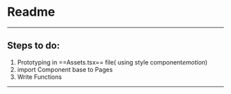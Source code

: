 # Readme
---
## Steps to do:
1. Prototyping in ==Assets.tsx== file( using style component*emotion*)
2. import Component base to Pages
3. Write Functions
---